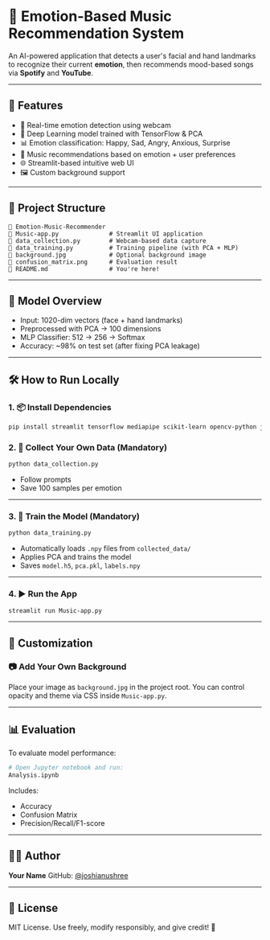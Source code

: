 # 🌭 Emotion-Based Music Recommendation System

An AI-powered application that detects a user's facial and hand landmarks to recognize their current **emotion**, then recommends mood-based songs via **Spotify** and **YouTube**.

---

## 🚀 Features

* 🎥 Real-time emotion detection using webcam
* 🧠 Deep Learning model trained with TensorFlow & PCA
* 📊 Emotion classification: Happy, Sad, Angry, Anxious, Surprise
* 🎵 Music recommendations based on emotion + user preferences
* 🌐 Streamlit-based intuitive web UI
* 🖼️ Custom background support

---

## 📁 Project Structure

```
📆 Emotion-Music-Recommender
🔹 Music-app.py              # Streamlit UI application
🔹 data_collection.py        # Webcam-based data capture
🔹 data_training.py          # Training pipeline (with PCA + MLP)
🔹 background.jpg            # Optional background image
🔹 confusion_matrix.png      # Evaluation result
🔹 README.md                 # You're here!
```

---

## 🧠 Model Overview

* Input: 1020-dim vectors (face + hand landmarks)
* Preprocessed with PCA → 100 dimensions
* MLP Classifier: 512 → 256 → Softmax
* Accuracy: \~98% on test set (after fixing PCA leakage)

---

## 🛠️ How to Run Locally

### 1. 📦 Install Dependencies

```bash
pip install streamlit tensorflow mediapipe scikit-learn opencv-python joblib
```

### 2. 📸 Collect Your Own Data (Mandatory)

```bash
python data_collection.py
```

* Follow prompts
* Save 100 samples per emotion

---

### 3. 🧠 Train the Model (Mandatory)

```bash
python data_training.py
```

* Automatically loads `.npy` files from `collected_data/`
* Applies PCA and trains the model
* Saves `model.h5`, `pca.pkl`, `labels.npy`

---

### 4. ▶️ Run the App

```bash
streamlit run Music-app.py
```

---

## 🌈 Customization

### 📷 Add Your Own Background

Place your image as `background.jpg` in the project root. You can control opacity and theme via CSS inside `Music-app.py`.

---

## 📊 Evaluation

To evaluate model performance:

```bash
# Open Jupyter notebook and run:
Analysis.ipynb
```

Includes:

* Accuracy
* Confusion Matrix
* Precision/Recall/F1-score

---

## 🙇‍♂️ Author

**Your Name**
GitHub: [@joshianushree](https://github.com/joshianushree)

---

## 📜 License

MIT License. Use freely, modify responsibly, and give credit! 🎉
